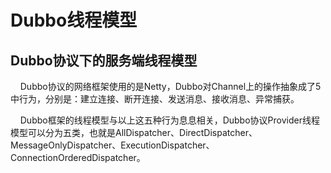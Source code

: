 # Dubbo线程模型 <!-- {docsify-ignore-all} -->

## Dubbo协议下的服务端线程模型

&nbsp; &nbsp; Dubbo协议的网络框架使用的是Netty，Dubbo对Channel上的操作抽象成了5中行为，分别是：建立连接、断开连接、发送消息、接收消息、异常捕获。

&nbsp; &nbsp; Dubbo框架的线程模型与以上这五种行为息息相关，Dubbo协议Provider线程模型可以分为五类，也就是AllDispatcher、DirectDispatcher、MessageOnlyDispatcher、ExecutionDispatcher、ConnectionOrderedDispatcher。

